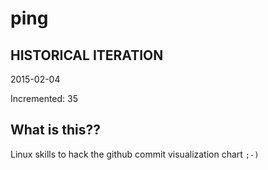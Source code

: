 # ping

## HISTORICAL ITERATION
2015-02-04

Incremented: 35

## What is this?? 
Linux skills to hack the github commit visualization chart `;-)`
